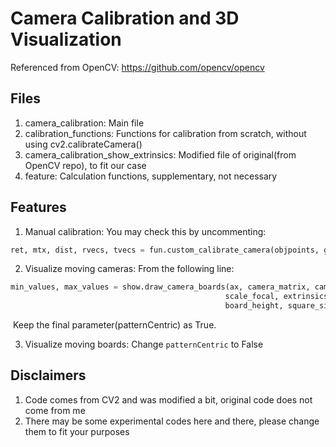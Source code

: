 # Camera Calibration and 3D Visualization
Referenced from OpenCV: https://github.com/opencv/opencv

## Files
1. camera_calibration: Main file
2. calibration_functions: Functions for calibration from scratch, without using cv2.calibrateCamera()
3. camera_calibration_show_extrinsics: Modified file of original(from OpenCV repo), to fit our case
4. feature: Calculation functions, supplementary, not necessary

## Features
1. Manual calibration: You may check this by uncommenting:
```python
ret, mtx, dist, rvecs, tvecs = fun.custom_calibrate_camera(objpoints, gray.shape[::-1], img_size)
```
2. Visualize moving cameras: From the following line:
```python
min_values, max_values = show.draw_camera_boards(ax, camera_matrix, cam_width, cam_height,
                                                scale_focal, extrinsics, board_width,
                                                board_height, square_size, True)
```

&nbsp;Keep the final parameter(patternCentric) as True.

3. Visualize moving boards: Change `patternCentric` to False

## Disclaimers
1. Code comes from CV2 and was modified a bit, original code does not come from me
2. There may be some experimental codes here and there, please change them to fit your purposes
